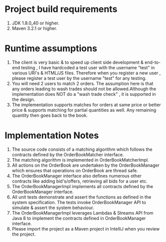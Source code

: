 # Project build requirements
1. JDK 1.8.0_40 or higher.
2. Maven 3.2.1 or higher.

# Runtime assumptions
1. The client is very basic & to speed up client side development & end-to-end testing , I have hardcoded a test user with the username "test" in various
URI's & HTML/JS files. Therefore when you register a new user , please register a test user by the username "test" for any testing.
2. You will need 2 users to match 2 orders. The assumption here is that any orders leading to wash trades should not be allowed.Although the implementation
does NOT do a "wash trade check" , it is supported in the design.
3. The implementation supports matches for orders at same price or better price & supports matching for partial quantities as well.
Any remaining quantity then goes back to the book.


# Implementation Notes
1. The source code consists of a matching algorithm which follows the contracts defined by the OrderBookMatcher interface.
2. The matching algorithm is implemented in OrderBookMatcherImpl.
3. All actions on the OrderBook are undertaken by the OrderBookManager which ensures that operations on OrderBook are thread safe.
4. The OrderBookManager interface also defines numerous other contracts like adding bid's/offers, retrieving all bids for a user etc.
5. The OrderBookManagerImpl implements all contracts defined by the OrderBookManager interface.
6. All unit tests demonstrate and assert the functions as defined in the system specification. The tests invoke OrderBookManager API to simulate & assert the system behaviour.
7. The OrderBookManagerImpl leverages Lambdas & Streams API from Java 8 to implement the contracts defined in OrderBookManager interface.
8. Please import the project as a Maven project in IntelliJ when you review the project.

